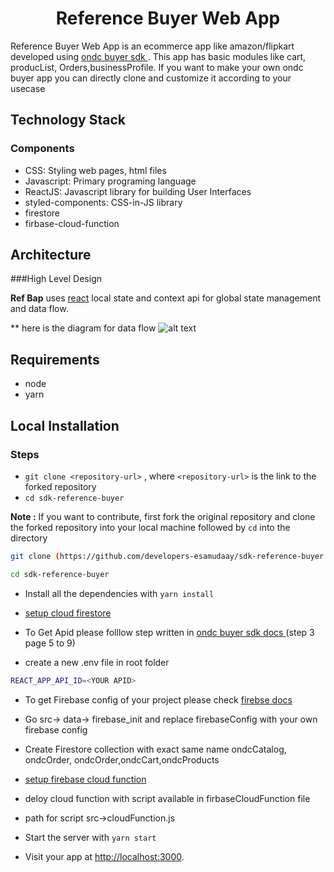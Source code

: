 <h1 align="center">Reference Buyer Web App</h1>

Reference Buyer Web App is an ecommerce app like amazon/flipkart developed using  <a href="https://docs.google.com/document/d/17bY8DS981WyqDhh790SVAMhbJylVl_LH4r-5uXZ1yOk/edit
">ondc buyer sdk </a>. This app has basic modules like cart, producList, Orders,businessProfile. If you want to make your own ondc buyer app you can directly clone and customize it according to your usecase

## Technology Stack

### Components
* CSS: Styling web pages, html files
* Javascript: Primary programing language
* ReactJS: Javascript library for building User Interfaces
* styled-components: CSS-in-JS library
* firestore
* firbase-cloud-function

## Architecture

 ###High Level Design

**Ref Bap** uses [react](https://reactjs.org/tutorial/tutorial.html) local state and context api  for global state management and data flow.


** here is the diagram for data flow
![alt text](https://lucid.app/publicSegments/view/276372b5-7898-4ca9-b0c0-be4f5b121061/image.png)
 

## Requirements
* node 
* yarn 



## Local Installation
### Steps
* `git clone <repository-url>` , where `<repository-url>` is the link to the forked repository
* `cd sdk-reference-buyer`

**Note :** If you want to contribute, first fork the original repository and clone the forked repository into your local machine followed by ```cd``` into the directory
```sh
git clone (https://github.com/developers-esamudaay/sdk-reference-buyer.git)

```
```sh
cd sdk-reference-buyer


```
* Install all the dependencies with `yarn install`

*  <a href="https://firebase.google.com/docs/firestore/quickstart"> setup cloud firestore </a>
* To Get Apid please folllow step written in <a href="https://docs.google.com/document/d/17bY8DS981WyqDhh790SVAMhbJylVl_LH4r-5uXZ1yOk/edit">ondc buyer sdk docs </a> (step 3 page 5 to 9)
* create a new .env file in root folder 
```sh
REACT_APP_API_ID=<YOUR APID>

````
* To get Firebase config of your project please check <a href="https://support.google.com/firebase/answer/7015592?hl=en#web&zippy=%2Cin-this-article"> firebse docs</a>
* Go src-> data-> firebase_init and replace firebaseConfig with your own firebase config
* Create Firestore collection with exact same name ondcCatalog, ondcOrder, ondcOrder,ondcCart,ondcProducts
* <a href="https://firebase.google.com/docs/functions/get-started"> setup firebase cloud function </a>
* deloy cloud function with script available in firbaseCloudFunction file 

* path for script src->cloudFunction.js
* Start the server with `yarn start`
* Visit your app at [http://localhost:3000](http://localhost:3000).
